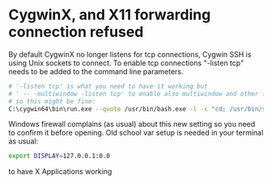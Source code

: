 # CygwinX, and X11 forwarding connection refused
By default CygwinX no longer listens for tcp connections, Cygwin SSH is using Unix sockets to connect.
To enable tcp connections "-listen tcp" needs to be added to the command line parameters.

```sh
# '-listen tcp' is what you need to have it working but
# ' -- -multiwindow -listen tcp' to enable also multiwindow and other features
# so this might be fine:
C:\cygwin64\bin\run.exe --quote /usr/bin/bash.exe -l -c "cd; /usr/bin/startxwin -- -multiwindow -listen tcp"
```
Windows firewall complains (as usual) about this new setting so you need to confirm it before opening.
Old school var setup is needed in your terminal as usual:
```sh
export DISPLAY=127.0.0.1:0.0
```
to have X Applications working

